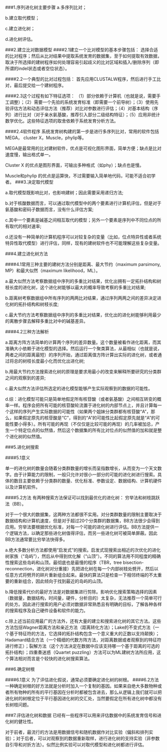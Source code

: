 ###1.序列进化树主要步骤
a.多序列比对；

b.建立取代模型；

c.建立进化树；

d.进化树评估。

###2.建立比对数据模型
####2.1建立一个比对模型的基本步骤包括：
选择合适的比对程序；然后从比对结果中提取系统发育的数据集，至于如何提取有效数据，取决于所选择的建树程序如何处理容易引起歧义的比对区域和插入/删除序列（即所谓的indel状态或者空位状态）。

####2.2一个典型的比对过程包括：
首先应用CLUSTALW程序，然后进行手工比对，最后提交给一个建树程序。

####2.3这个过程有如下特征选项：
（1）部分依赖于计算机（也就是说，需要手工调整）；（2）需要一个先验的系统发育标准（即需要一个前导树）；（3）使用先验评估方法和动态评估方法（推荐）对比对参数进行评估；（4）对基本结构（序列）进行比对（对于亲水氨基酸，推荐引入部分二级结构特征）；（5）应用非统计数学优化。这些特征选项的取舍依赖于系统发育分析方法。

####2.4软件程序
系统发育树构建的第一步是进行多序列比对，常用的软件包括MEGA， cluster X，Muscle，phylip等。

MEGA是最常用的比对建树软件，优点是可视化图形界面，简单方便；缺点是比对速度慢，输出格式单一。

Cluster X 的优点是图形界面，可输出多种格式（如phy）；缺点也是慢。

Muscle和phylip 的优点是运算快，不过需要输入简单地代码，可能不适合初学者。
###3.决定取代模型

a.取代模型既影响比对，也影响建树；因此需要采用递归方法;

b.对于核酸数据而言，可以通过取代模型中的两个要素进行计算机评估，但是对于氨基酸和密码子数据而言，没有什么评估方案;

c.其中一个要素是碱基之间相互取代的模型；另外一个要素是序列中不同位点的所有取代的相对速率;

d.还没有一种简单的计算机程序可以对较复杂的变量（比如，位点特异性或者系统特异性取代模型）进行评估，同样，现有的建树软件也不可能理解这些复杂变量。

###4.建立进化树方法

####4.1常用三种主要的建树方法分别是距离、最大节约（maximum parsimony, MP）和最大似然（maximum likelihood，ML）。

a.最大似然方法考察数据组中序列的多重比对结果，优化出拥有一定拓扑结构和树枝长度的进化树，这个进化树能够以最大的概率导致考察的多重比对结果;

b.距离树考察数据组中所有序列的两两比对结果，通过序列两两之间的差异决定进化树的拓扑结构和树枝长度;

c.最大节约方法考察数据组中序列的多重比对结果，优化出的进化树能够利用最少的离散步骤去解释多重比对中的碱基差异。

####4.2三种方法解析

a.距离方阵方法简单的计算两个序列的差异数量。这个数量被看作进化距离，而其准确大小依赖于进化模型的选择。然后运行一个聚类算法，从最相似（也就是说，两者之间的距离最短）的序列开始，通过距离值方阵计算出实际的进化树，或者通过将总的树枝长度最小化而优化出进化树;

b.用最大节约方法搜索进化树的原理是要求用最小的改变来解释所要研究的分类群之间的观察到的差异;

c.最大似然方法评估所选定的进化模型能够产生实际观察到的数据的可能性。

d.综：进化模型可能只是简单地假定所有核苷酸（或者氨基酸）之间相互转变的概率一样。程序会把所有可能的核苷酸轮流置于进化树的内部节点上，并且计算每一个这样的序列产生实际数据的可能性（如果两个姐妹分类群都有核苷酸“A”，那么，如果假定原先的核苷酸是“C”，得到的“A”的可能性比起假定原先就是“A”的可能性要小得多）。所有可能的再现（不仅仅是比较可能的再现）的几率被加总，产生一个特定位点的似然值，然后这个数据集的所有比对位点的似然值的加和就是整个进化树的似然值。

###5.进化树搜索

####5.1意义

单一的进化树的数量会随着分类群数量的增长而呈指数增长，从而变为一个天文数字。由于计算能力的限制，一般只允许对很小一部分的可能的进化树进行搜索。具体的数目主要依赖于分类群的数量、优化标准、参数设定、数据结构、计算机硬件以及计算机软件。

####5.2方法
有两种搜索方法保证可以找到最优化的进化树：
穷举法和树枝跳跃法（BB）。

对于一个很大的数据集，这两种方法都很不实用。对分类群数量的限制主要取决于数据结构和计算机速度，但是对于超过20个分类群的数据集，BB方法很少会得到应用。穷举法要根据优化标准，对每一个可能的进化树进行评估。BB方法提供一个逻辑方法，以确定那些进化树值得评估，而另一些进化树可被简单屏蔽。因此BB方法通常要比穷举法快得多。

a.绝大多数分析方法都使用“启发式”的搜索。启发式现搜索出相近的次优化的进化树家族（“岛屿”），然后从中得到优化解（“山顶”）。不同的算法用不同程度的精确性搜索这些岛屿和山顶。最彻底也是最慢的程序（TBR，tree bisection-reconnection，进化树对分重接）先把进化树在每一个内部树枝处劈开，然后以任意方式将劈开的碎片重新组合起来。最快的算法只是检查一下相邻终端的不太重要的重新组合，因此倾向于找到最近的岛屿的山顶。

b.降低搜索代价的最好方法是对数据集进行剪除。影响优化搜索策略选择的因素（数据量，数据结构，时间量，硬件，分析目的）太复杂，无法推荐一个简单可行的处方。因此进行搜索的用户必须对数据非常熟悉且有明确的目标，了解各种各样的搜索程序及自己硬件设备和软件的能力。

c.除上述当前应用最广的方法外，还有大量的建立和搜索进化树的其它方法。这些方法包括Wagner距离方法和亲近方法（距离转化方法）；Lake的不变式方法（一个基于特征符的方法，它选择的拓扑结构包含一个意义重大的正数以支持颠换）；Hadamard结合方法（一个精细的代数方阵方法，对距离数据或者观察到的特征符进行修正）；裂解方法（这个方法决定在数据中应该支持哪一个基于距离的可选的拓扑结构）；四重奏迷惑（Quartet puzzling）方法可以为ML建树方法所应用，这个算法相对而言是个较快的进化树搜索算法。

###6.确定树根

####6.1意义
为了评估进化假说，通常必须要确定进化树的树根。
####6.2方法
一种确定树根的好方法就是分析时加入一个复制的基因。如果来自绝大多数物种或者所有物种的所有的平行基因在分析时都被包含进去，那么从逻辑上我们就可以把进化树的树根定位于平行基因进化树的交汇处，当然要假定在所有进化树中都没有长树枝问题。

###7.评估进化树和数据
已经有一些程序可以用来评估数据中的系统发育信号和进化树的健壮性。

对于前者，最流行的方法是用数据信号和随机数据作对比实验（偏斜和排列实验）；对于后者，可以对观察到的数据重新取样，进行进化树的支持实验（非参数自引导和对折方法）。似然比例实验可以对取代模型和进化树都进行评估。








































